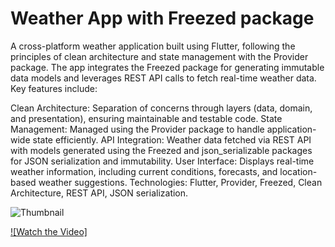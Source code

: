 # Weather App with Freezed package


A cross-platform weather application built using Flutter, following the principles of clean architecture and state management with the Provider package. The app integrates the Freezed package for generating immutable data models and leverages REST API calls to fetch real-time weather data. Key features include:

Clean Architecture: Separation of concerns through layers (data, domain, and presentation), ensuring maintainable and testable code.
State Management: Managed using the Provider package to handle application-wide state efficiently.
API Integration: Weather data fetched via REST API with models generated using the Freezed and json_serializable packages for JSON serialization and immutability.
User Interface: Displays real-time weather information, including current conditions, forecasts, and location-based weather suggestions.
Technologies: Flutter, Provider, Freezed, Clean Architecture, REST API, JSON serialization.

![Thumbnail](https://drive.google.com/uc?export=view&id=19MMLoltkht7qDxCUVaFoZxgH0C3oRrjc/view?usp=sharing)

[![Watch the Video]](https://drive.google.com/file/d/1T4tM14XnOhAd2duFqMq-ZiurAT9wOBzH/view?usp=sharing)
